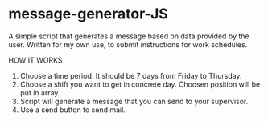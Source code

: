 # message-generator-JS
A simple script that generates a message based on data provided by the user. Written for my own use, to submit instructions for work schedules.

HOW IT WORKS

1. Choose a time period. It should be 7 days from Friday to Thursday.
2. Choose a shift you want to get in concrete day. Choosen position will be put in array.
3. Script will generate a message that you can send to your supervisor.
4. Use a send button to send mail.
